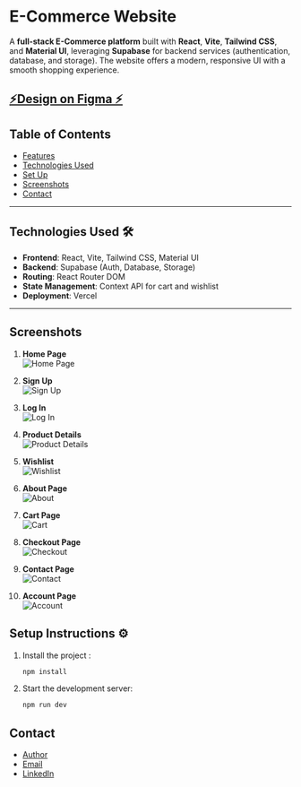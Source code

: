 # E-Commerce Website

A **full-stack E-Commerce platform** built with **React**, **Vite**, **Tailwind CSS**, and **Material UI**, leveraging **Supabase** for backend services (authentication, database, and storage). The website offers a modern, responsive UI with a smooth shopping experience.

## [⚡️Design on Figma ⚡️](https://www.figma.com/file/yn2DFQJla0UiSMvomFsqwT/E-Commerce-Website-%D9%90Almdrasa?type=design&mode=design&t=fqPRRAQH5lDJGmoY-0)

## Table of Contents

- [Features](#features)
- [Technologies Used](#technologies-used)
- [Set Up](#set-up)
- [Screenshots](#screenshots)
- [Contact](#contact)

---

##  Technologies Used 🛠

- **Frontend**: React, Vite, Tailwind CSS, Material UI  
- **Backend**: Supabase (Auth, Database, Storage)  
- **Routing**: React Router DOM  
- **State Management**: Context API for cart and wishlist  
- **Deployment**: Vercel 

---

## Screenshots

1. **Home Page**  
   ![Home Page](https://iclppxuowwlgofgtypxr.supabase.co/storage/v1/object/public/screenshots/home.png)

2. **Sign Up**  
   ![Sign Up](https://iclppxuowwlgofgtypxr.supabase.co/storage/v1/object/public/screenshots/signup.png)

3. **Log In**  
   ![Log In](https://iclppxuowwlgofgtypxr.supabase.co/storage/v1/object/public/screenshots/login.png)

4. **Product Details**  
   ![Product Details](https://iclppxuowwlgofgtypxr.supabase.co/storage/v1/object/public/screenshots/product-details.png)

5. **Wishlist**  
   ![Wishlist](https://iclppxuowwlgofgtypxr.supabase.co/storage/v1/object/public/screenshots/wishlist.png)

6. **About Page**  
   ![About](https://iclppxuowwlgofgtypxr.supabase.co/storage/v1/object/public/screenshots/about.png)

7. **Cart Page**  
   ![Cart](https://iclppxuowwlgofgtypxr.supabase.co/storage/v1/object/public/screenshots/cart.png)

8. **Checkout Page**  
   ![Checkout](https://iclppxuowwlgofgtypxr.supabase.co/storage/v1/object/public/screenshots/checkout.png)

9. **Contact Page**  
   ![Contact](https://iclppxuowwlgofgtypxr.supabase.co/storage/v1/object/public/screenshots/contact.png)

10. **Account Page**  
    ![Account](https://iclppxuowwlgofgtypxr.supabase.co/storage/v1/object/public/screenshots/account.png)


##  Setup Instructions ⚙️



1. Install the project :

   ```bash
   npm install
   ```

2. Start the development server:
   ```bash
   npm run dev
   ```


## Contact

- [Author](https://github.com/Ah-Fayyad/)
- [Email](ahfayyad.m@gmail.com)
- [LinkedIn](https://www.linkedin.com/in/ahmed-fayyad-97a727265?trk=contact-info)